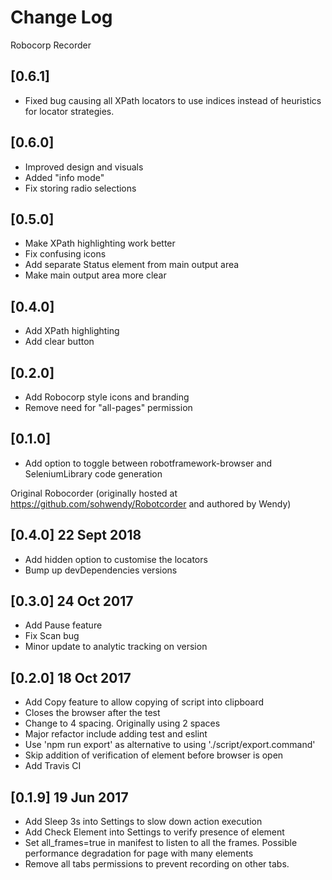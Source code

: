 # Change Log
Robocorp Recorder

## [0.6.1]
- Fixed bug causing all XPath locators to use indices instead of heuristics for locator strategies.

## [0.6.0]
- Improved design and visuals
- Added "info mode"
- Fix storing radio selections

## [0.5.0]
- Make XPath highlighting work better
- Fix confusing icons
- Add separate Status element from main output area
- Make main output area more clear

## [0.4.0]
- Add XPath highlighting
- Add clear button

## [0.2.0]
- Add Robocorp style icons and branding
- Remove need for "all-pages" permission

## [0.1.0]
- Add option to toggle between robotframework-browser and SeleniumLibrary code generation

Original Robocorder (originally hosted at https://github.com/sohwendy/Robotcorder and authored by Wendy)
## [0.4.0] 22 Sept 2018
- Add hidden option to customise the locators
- Bump up devDependencies versions

## [0.3.0] 24 Oct 2017
- Add Pause feature
- Fix Scan bug
- Minor update to analytic tracking on version

## [0.2.0] 18 Oct 2017
- Add Copy feature to allow copying of script into clipboard
- Closes the browser after the test
- Change to 4 spacing. Originally using 2 spaces
- Major refactor include adding test and eslint
- Use 'npm run export' as alternative to using './script/export.command'
- Skip addition of verification of element before browser is open
- Add Travis CI

## [0.1.9] 19 Jun 2017
- Add Sleep 3s into Settings to slow down action execution
- Add Check Element into Settings to verify presence of element
- Set all_frames=true in manifest to listen to all the frames. Possible performance degradation for page with many elements
- Remove all tabs permissions to prevent recording on other tabs.
